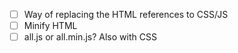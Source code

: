* [ ] Way of replacing the HTML references to CSS/JS
* [ ] Minify HTML
* [ ] all.js or all.min.js? Also with CSS